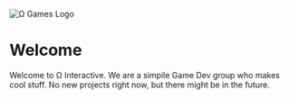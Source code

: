 ![Ω Games Logo](https://user-images.githubusercontent.com/81382687/198844462-7948a469-dbbe-484a-9d11-68c96640823a.png)
# Welcome
Welcome to Ω Interactive. We are a simpile Game Dev group who makes cool stuff.
No new projects right now, but there might be in the future.
